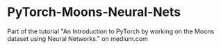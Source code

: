 # PyTorch-Moons-Neural-Nets
Part of the tutorial "An Introduction to PyTorch by working on the Moons dataset using Neural Networks." on medium.com
